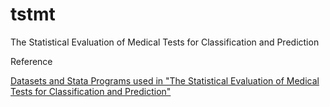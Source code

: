 # tstmt
The Statistical Evaluation of Medical Tests for Classification and Prediction


Reference

[Datasets and Stata Programs used in "The Statistical Evaluation of Medical Tests for Classification and Prediction"](https://research.fredhutch.org/diagnostic-biomarkers-center/en/educational-materials/book-materials.html)